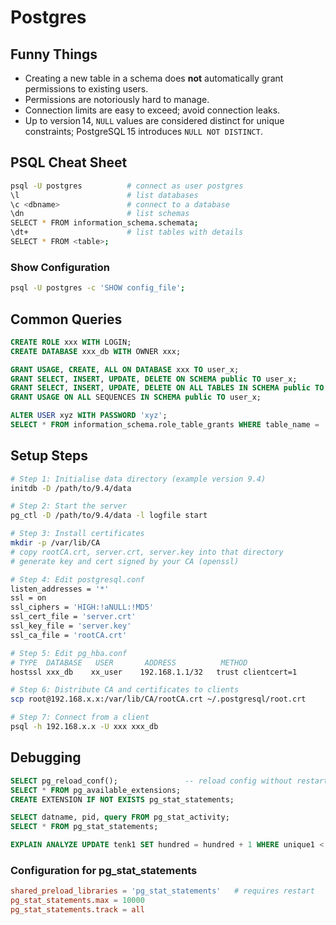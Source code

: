 # Postgres

## Funny Things

- Creating a new table in a schema does **not** automatically grant permissions to existing users.  
- Permissions are notoriously hard to manage.  
- Connection limits are easy to exceed; avoid connection leaks.  
- Up to version 14, `NULL` values are considered distinct for unique constraints; PostgreSQL 15 introduces `NULL NOT DISTINCT`.

## PSQL Cheat Sheet

```bash
psql -U postgres          # connect as user postgres
\l                        # list databases
\c <dbname>               # connect to a database
\dn                       # list schemas
SELECT * FROM information_schema.schemata;
\dt+                      # list tables with details
SELECT * FROM <table>;
```

### Show Configuration

```bash
psql -U postgres -c 'SHOW config_file';
```

## Common Queries

```sql
CREATE ROLE xxx WITH LOGIN;
CREATE DATABASE xxx_db WITH OWNER xxx;

GRANT USAGE, CREATE, ALL ON DATABASE xxx TO user_x;
GRANT SELECT, INSERT, UPDATE, DELETE ON SCHEMA public TO user_x;
GRANT SELECT, INSERT, UPDATE, DELETE ON ALL TABLES IN SCHEMA public TO user_x;
GRANT USAGE ON ALL SEQUENCES IN SCHEMA public TO user_x;

ALTER USER xyz WITH PASSWORD 'xyz';
SELECT * FROM information_schema.role_table_grants WHERE table_name = 'xyz';
```

## Setup Steps

```bash
# Step 1: Initialise data directory (example version 9.4)
initdb -D /path/to/9.4/data

# Step 2: Start the server
pg_ctl -D /path/to/9.4/data -l logfile start

# Step 3: Install certificates
mkdir -p /var/lib/CA
# copy rootCA.crt, server.crt, server.key into that directory
# generate key and cert signed by your CA (openssl)

# Step 4: Edit postgresql.conf
listen_addresses = '*'
ssl = on
ssl_ciphers = 'HIGH:!aNULL:!MD5'
ssl_cert_file = 'server.crt'
ssl_key_file = 'server.key'
ssl_ca_file = 'rootCA.crt'

# Step 5: Edit pg_hba.conf
# TYPE  DATABASE   USER       ADDRESS          METHOD
hostssl xxx_db    xx_user    192.168.1.1/32   trust clientcert=1

# Step 6: Distribute CA and certificates to clients
scp root@192.168.x.x:/var/lib/CA/rootCA.crt ~/.postgresql/root.crt

# Step 7: Connect from a client
psql -h 192.168.x.x -U xxx xxx_db
```

## Debugging

```sql
SELECT pg_reload_conf();               -- reload config without restart
SELECT * FROM pg_available_extensions;
CREATE EXTENSION IF NOT EXISTS pg_stat_statements;

SELECT datname, pid, query FROM pg_stat_activity;
SELECT * FROM pg_stat_statements;

EXPLAIN ANALYZE UPDATE tenk1 SET hundred = hundred + 1 WHERE unique1 < 100;
```

### Configuration for pg_stat_statements

```conf
shared_preload_libraries = 'pg_stat_statements'   # requires restart
pg_stat_statements.max = 10000
pg_stat_statements.track = all
```
